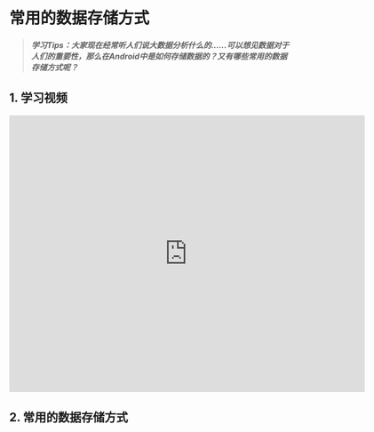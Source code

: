 # 常用的数据存储方式

>##### 学习Tips：大家现在经常听人们说大数据分析什么的……可以想见数据对于人们的重要性，那么在Android中是如何存储数据的？又有哪些常用的数据存储方式呢？

## 1. 学习视频

<iframe frameborder="0" width="640" height="498" src="https://v.qq.com/iframe/player.html?vid=z0180bhmznp&tiny=0&auto=0" allowfullscreen></iframe>

## 2. 常用的数据存储方式


